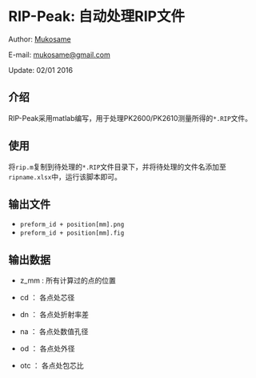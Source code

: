 RIP-Peak: 自动处理RIP文件
=======================


Author: [Mukosame](https://github.com/mukosame)

E-mail: <mukosame@gmail.com>

Update: 02/01 2016


介绍
----
RIP-Peak采用matlab编写，用于处理PK2600/PK2610测量所得的`*.RIP`文件。

使用
----
将`rip.m`复制到待处理的`*.RIP`文件目录下，并将待处理的文件名添加至`ripname.xlsx`中，运行该脚本即可。

输出文件
----
* `preform_id + position[mm].png`
* `preform_id + position[mm].fig`

输出数据
----
* z_mm : 所有计算过的点的位置

* cd ： 各点处芯径

* dn ： 各点处折射率差

* na ： 各点处数值孔径
 
* od ： 各点处外径

* otc ： 各点处包芯比 